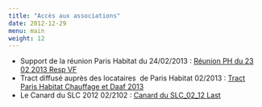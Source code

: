 ```yaml
---
title: "Accès aux associations"
date: 2012-12-29
menu: main
weight: 12
---
```


- Support de la réunion Paris Habitat du 24/02/2013 : [Réunion PH du 23 02 2013 Resp VF](http://www3.slc.asso.fr/?attachment_id=57)
- Tract diffusé auprès des locataires  de Paris Habitat 02/2013 : [Tract Paris Habitat Chauffage et Daaf 2013](http://www3.slc.asso.fr/?attachment_id=58)
- Le Canard du SLC 2012 02/2102 : [Canard du SLC\_02\_12 Last](http://www3.slc.asso.fr/wp-content/uploads/2012/12/CanardduSLC_02_12-Last.pdf)
